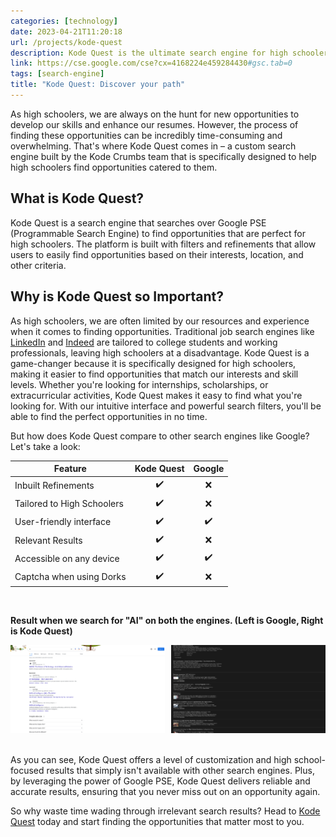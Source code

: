 ```yaml
---
categories: [technology]
date: 2023-04-21T11:20:18
url: /projects/kode-quest
description: Kode Quest is the ultimate search engine for high schoolers looking to find opportunities tailored to their interests and needs. With advanced filters and refinements, Kode Quest helps you save time and discover the best opportunities out there, all in one place.
link: https://cse.google.com/cse?cx=4168224e459284430#gsc.tab=0
tags: [search-engine]
title: "Kode Quest: Discover your path"
---
```


As high schoolers, we are always on the hunt for new opportunities to develop our skills and enhance our resumes. However, the process of finding these opportunities can be incredibly time-consuming and overwhelming. That's where Kode Quest comes in – a custom search engine built by the Kode Crumbs team that is specifically designed to help high schoolers find opportunities catered to them.

## What is Kode Quest?  

Kode Quest is a search engine that searches over Google PSE (Programmable Search Engine) to find opportunities that are perfect for high schoolers. The platform is built with filters and refinements that allow users to easily find opportunities based on their interests, location, and other criteria.

## Why is Kode Quest so Important?

As high schoolers, we are often limited by our resources and experience when it comes to finding opportunities. Traditional job search engines like [LinkedIn](https://linkedin.com/) and [Indeed](https://indeed.com/) are tailored to college students and working professionals, leaving high schoolers at a disadvantage. Kode Quest is a game-changer because it is specifically designed for high schoolers, making it easier to find opportunities that match our interests and skill levels.
Whether you're looking for internships, scholarships, or extracurricular activities, Kode Quest makes it easy to find what you're looking for. With our intuitive interface and powerful search filters, you'll be able to find the perfect opportunities in no time.

But how does Kode Quest compare to other search engines like Google? Let's take a look:

| Feature           | Kode Quest    | Google   |
|-------------------|:-------------:|:------------:|
| Inbuilt Refinements | ✔️           | ❌           |
| Tailored to High Schoolers | ✔️      | ❌           |
| User-friendly interface | ✔️       | ✔️            |
| Relevant Results   | ✔️           | ❌            |
| Accessible on any device | ✔️      | ✔️            |
| Captcha when using Dorks | ✔️       | ❌          |

<br>

**Result when we search for "AI" on both the engines. (Left is Google, Right is Kode Quest)**

<div style="display:flex;">
    <div style="flex:1;padding-right:5px;">
        <img src="google.png" alt="Google Search Result" style="max-width:100%;">
    </div>
    <div style="flex:1;padding-left:5px;">
        <img src="kodequest.png" alt="Kode Quest Result" style="max-width:100%;">
    </div>
</div>

<br>

As you can see, Kode Quest offers a level of customization and high school-focused results that simply isn't available with other search engines. Plus, by leveraging the power of Google PSE, Kode Quest delivers reliable and accurate results, ensuring that you never miss out on an opportunity again.

So why waste time wading through irrelevant search results? Head to [Kode Quest](https://cse.google.com/cse?cx=4168224e459284430#gsc.tab=0) today and start finding the opportunities that matter most to you.
